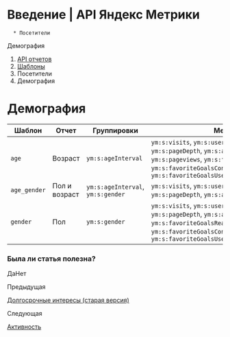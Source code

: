 # Введение | API Яндекс Метрики

      * Посетители
Демография

  1. [API отчетов](../../index.md)
  2. [Шаблоны](../../presets.md)
  3. Посетители
  4. Демография

# Демография

**Шаблон** |  **Отчет** |  **Группировки** |  **Метрики**  
---|---|---|---  
`age` |  Возраст |  `ym:s:ageInterval` |  `ym:s:visits`, `ym:s:users`, `ym:s:bounceRate`, `ym:s:pageDepth`, `ym:s:avgVisitDurationSeconds`, `ym:s:pageviews`, `ym:s:favoriteGoalsReaches`, `ym:s:favoriteGoalsConverted<currency>Revenue`, `ym:s:favoriteGoalsUserConversionRate`  
`age_gender` |  Пол и возраст |  `ym:s:ageInterval`, `ym:s:gender` |  `ym:s:visits`, `ym:s:users`, `ym:s:bounceRate`, `ym:s:pageDepth`, `ym:s:avgVisitDurationSeconds`  
`gender` |  Пол |  `ym:s:gender` |  `ym:s:visits`, `ym:s:users`, `ym:s:bounceRate`, `ym:s:pageDepth`, `ym:s:avgVisitDurationSeconds`, `ym:s:favoriteGoalsReaches`, `ym:s:favoriteGoalsConverted<currency>Revenue`, `ym:s:favoriteGoalsUserConversionRate`  
  
### Была ли статья полезна?

ДаНет

Предыдущая

[Долгосрочные интересы (старая версия)](preset_interests.md)

Следующая

[Активность](preset_deepness.md)